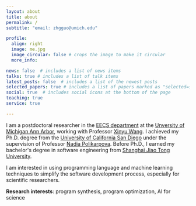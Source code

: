```yaml
---
layout: about
title: about
permalink: /
subtitle: "email: zhgguo@umich.edu"

profile:
  align: right
  image: me.jpg
  image_circular: false # crops the image to make it circular
  more_info:

news: false  # includes a list of news items
talks: true # includes a list of talk items
latest_posts: false  # includes a list of the newest posts
selected_papers: true # includes a list of papers marked as "selected={true}"
social: true  # includes social icons at the bottom of the page
teaching: true
service: true

---
```


I am a postdoctoral researcher in the [EECS department](https://cse.engin.umich.edu/) at the [Unversity of Michigan Ann Arbor](https://umich.edu/), working with Professor [Xinyu Wang](https://web.eecs.umich.edu/~xwangsd/). I achieved my Ph.D. degree from the [University of California San Diego](https://www.ucsd.edu) under the supervision of Professor [Nadia Polikarpova](https://cseweb.ucsd.edu/~npolikarpova). Before Ph.D., I earned my bachelor's degree in software engineering from [Shanghai Jiao Tong University](https://www.sjtu.edu.cn).

I am interested in using programming language and machine learning techniques to simplify the software development process, especially for scientific researchers.

**Research interests**: program synthesis, program optimization, AI for science
